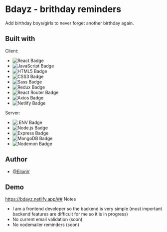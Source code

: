 
# Bdayz - brithday reminders

Add birthday boys/girls to never forget another birthday again.



## Built with

Client:

- ![React Badge](https://img.shields.io/badge/React-61DAFB?logo=react&logoColor=000&style=flat)
- ![JavaScript Badge](https://img.shields.io/badge/JavaScript-F7DF1E?logo=javascript&logoColor=000&style=flat)
- ![HTML5 Badge](https://img.shields.io/badge/HTML5-E34F26?logo=html5&logoColor=fff&style=flat)
- ![CSS3 Badge](https://img.shields.io/badge/CSS3-1572B6?logo=css3&logoColor=fff&style=flat)
- ![Sass Badge](https://img.shields.io/badge/Sass-C69?logo=sass&logoColor=fff&style=flat)
- ![Redux Badge](https://img.shields.io/badge/Redux-764ABC?logo=redux&logoColor=fff&style=flat)
- ![React Router Badge](https://img.shields.io/badge/React%20Router-CA4245?logo=reactrouter&logoColor=fff&style=flat)
- ![Axios Badge](https://img.shields.io/badge/Axios-5A29E4?logo=axios&logoColor=fff&style=flat)
- ![Netlify Badge](https://img.shields.io/badge/Netlify-00C7B7?logo=netlify&logoColor=fff&style=flat)

Server: 

- ![.ENV Badge](https://img.shields.io/badge/.ENV-ECD53F?logo=dotenv&logoColor=000&style=flat)
- ![Node.js Badge](https://img.shields.io/badge/Node.js-393?logo=nodedotjs&logoColor=fff&style=flat)
- ![Express Badge](https://img.shields.io/badge/Express-000?logo=express&logoColor=fff&style=flat)
- ![MongoDB Badge](https://img.shields.io/badge/MongoDB-47A248?logo=mongodb&logoColor=fff&style=flat)
- ![Nodemon Badge](https://img.shields.io/badge/Nodemon-76D04B?logo=nodemon&logoColor=fff&style=flat)

## Author

- [@EilonV](https://www.github.com/eilonv)


## Demo

https://bdayz.netlify.app/## Notes

- I am a frontend developer so the backend is very simple (most important backend features are difficult for me so it is in progress)
- No current email validation (soon)
- No nodemailer reminders (soon)
